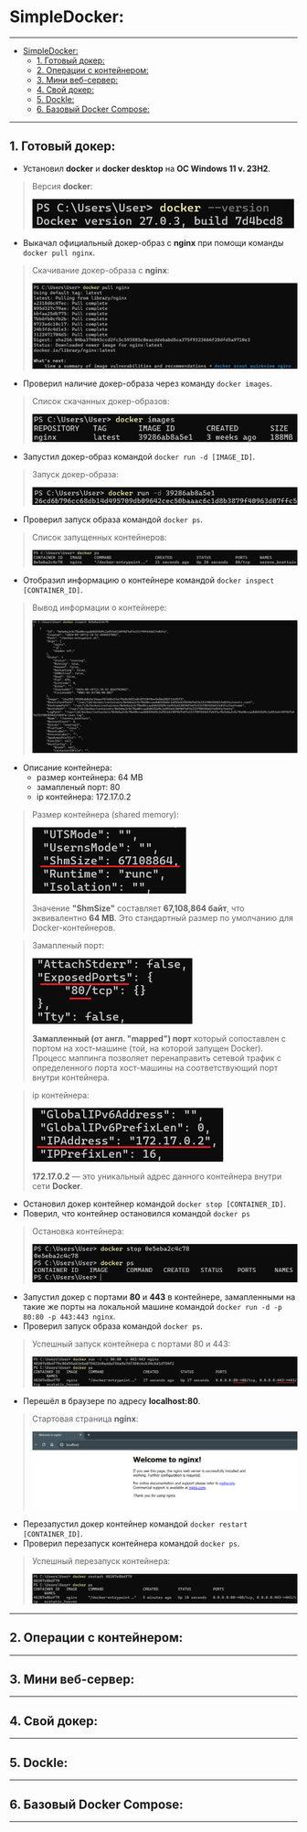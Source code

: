 # SimpleDocker:

----------------------------------------------------------------------------

- [SimpleDocker:](#SimpleDocker)
    - [1. Готовый докер:](#1-готовый-докер)
    - [2. Операции с контейнером:](#2-операции-с-контейнером)
    - [3. Мини веб-сервер:](#3-мини-веб-сервер)
    - [4. Свой докер:](#4-свой-докер)
    - [5. Dockle:](#5-dockle)
    - [6. Базовый Docker Compose:](#6-базовый-docker-compose)

----------------------------------------------------------------------------

## 1. Готовый докер:
- Установил **docker** и **docker desktop** на **ОС Windows 11 v. 23H2**.

> Версия **docker**:
>
> ![Версия](screen%2Fscreen_1_01.png)
>

- Выкачал официальный докер-образ с **nginx** при помощи команды `docker pull nginx`.

> Скачивание докер-образа с **nginx**:
>
> ![Скачивание докер-образа с nginx](screen%2Fscreen_1_02.png)
>

- Проверил наличие докер-образа через команду `docker images`.

> Список скачанных докер-образов:
>
> ![Список скачанных докер-образов](screen%2Fscreen_1_03.png)
>

- Запустил докер-образ командой `docker run -d [IMAGE_ID]`.

> Запуск докер-образа:
>
> ![Запуск докер-образа](screen%2Fscreen_1_04.png)
>

- Проверил запуск образа командой `docker ps`.

> Список запущенных контейнеров:
>
> ![Список запущенных контейнеров](screen%2Fscreen_1_05.png)
>

- Отобразил информацию о контейнере командой `docker inspect [CONTAINER_ID]`.

> Вывод информации о контейнере:
>
> ![Информация о контейнере](screen%2Fscreen_1_06.png)
>

- Описание контейнера:
  - размер контейнера: 64 MB
  - замапленый порт: 80
  - ip контейнера: 172.17.0.2

> Размер контейнера (shared memory):
>
> ![Размер контейнера](screen%2Fscreen_1_07.png)
>
> Значение **"ShmSize"** составляет **67,108,864 байт**, что эквивалентно **64 MB**. Это стандартный размер по умолчанию для Docker-контейнеров.
> 

> Замапленый порт:
>
> ![Замапленый порт](screen%2Fscreen_1_08.png)
>
> **Замапленный (от англ. "mapped") порт** который сопоставлен с портом на хост-машине (той, на которой запущен Docker). Процесс маппинга позволяет перенаправить сетевой трафик с определенного порта хост-машины на соответствующий порт внутри контейнера.
> 

> ip контейнера:
>
> ![ip контейнера](screen%2Fscreen_1_09.png)
>
> **172.17.0.2** — это уникальный адрес данного контейнера внутри сети **Docker**.
> 

- Остановил докер контейнер командой `docker stop [CONTAINER_ID]`.
- Поверил, что контейнер остановился командой `docker ps`

> Остановка контейнера:
>
> ![Остановка контейнер](screen%2Fscreen_1_10.png)
>

- Запустил докер с портами **80** и **443** в контейнере, замапленными на такие же порты на локальной машине командой `docker run -d -p 80:80 -p 443:443 nginx`.
- Проверил запуск образа командой `docker ps`.

> Успешный запуск контейнера с портами 80 и 443:
>
> ![Успешный запуск контейнера с портами 80 и 443](screen%2Fscreen_1_11.png)
>

- Перешёл в браузере по адресу **localhost:80**.

> Стартовая страница **nginx**:
>
> ![Стартовая страница nginx](screen%2Fscreen_1_12.png)
>

- Перезапустил докер контейнер командой `docker restart [CONTAINER_ID]`.
- Проверил перезапуск контейнера командой `docker ps`.

> Успешный перезапуск контейнера:
>
> ![Успешный перезапуск контейнера](screen%2Fscreen_1_13.png)
>

----------------------------------------------------------------------------

## 2. Операции с контейнером:

----------------------------------------------------------------------------

## 3. Мини веб-сервер:

----------------------------------------------------------------------------

## 4. Свой докер:

----------------------------------------------------------------------------

## 5. Dockle:

----------------------------------------------------------------------------

## 6. Базовый Docker Compose:

----------------------------------------------------------------------------